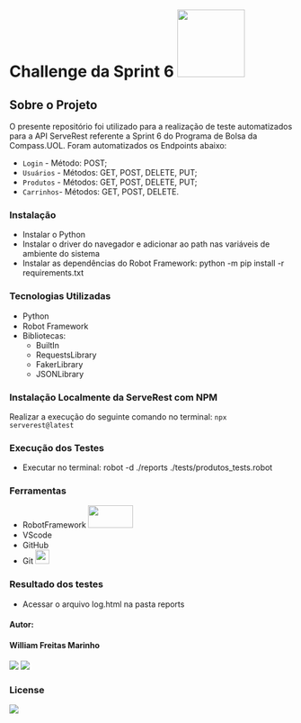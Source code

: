 # Challenge da Sprint 6 <img src="https://upload.wikimedia.org/wikipedia/commons/e/e4/Robot-framework-logo.png" width="120" height="120"/>

## Sobre o Projeto
O presente repositório foi utilizado para a realização de teste automatizados para a API ServeRest referente a Sprint 6 do Programa de Bolsa da Compass.UOL. Foram automatizados os Endpoints abaixo:
- `Login` - Método: POST;
- `Usuários` - Métodos: GET, POST, DELETE, PUT;
- `Produtos` - Métodos: GET, POST, DELETE, PUT;
- `Carrinhos`- Métodos: GET, POST, DELETE.

### Instalação
- Instalar o Python
- Instalar o driver do navegador e adicionar ao path nas variáveis de ambiente do sistema
- Instalar as dependências do Robot Framework: python -m pip install -r requirements.txt

### Tecnologias Utilizadas
- Python
- Robot Framework <img src="https://upload.wikimedia.org/wikipedia/commons/e/e4/Robot-framework-logo.png" width="15" height="15"/>
- Bibliotecas:
  - BuiltIn
  - RequestsLibrary
  - FakerLibrary
  - JSONLibrary  

### Instalação Localmente da ServeRest com NPM
   Realizar a execução do seguinte comando no terminal:
   `npx serverest@latest`
   
 ### Execução dos Testes
 - Executar no terminal: robot -d ./reports ./tests/produtos_tests.robot
   
### Ferramentas
- RobotFramework <img src="https://miro.medium.com/max/553/1*wnMQPTmEsIq0TiRgfX4hig.png" width="80" height="40"/>
- VScode <img src="https://cdn.jsdelivr.net/gh/devicons/devicon/icons/vscode/vscode-original.svg"  width="15" height="15"/>      
- GitHub <img src="https://cdn.jsdelivr.net/gh/devicons/devicon/icons/github/github-original-wordmark.svg" width="15" height="15"/>
- Git <img src="https://cdn.jsdelivr.net/gh/devicons/devicon/icons/git/git-original-wordmark.svg" width="25" height="25"/>  

### Resultado dos testes
  - Acessar o arquivo log.html na pasta reports

#### Autor:
#### William Freitas Marinho

<div> 
  <a href = "williamfreitas39@gmail.com"><img src="https://img.shields.io/badge/-Gmail-%23333?style=for-the-badge&logo=gmail&logoColor=white" target="_blank"></a>
  <a href="https://www.linkedin.com/in/william-freitas-marinho/" target="_blank"><img src="https://img.shields.io/badge/-LinkedIn-%230077B5?style=for-the-badge&logo=linkedin&logoColor=white" target="_blank"](https://img.shields.io/badge/LinkedIn-0077B5?style=for-the-badge&logo=linkedin&logoColor=white></a>  
</div>

### License

<img src = "https://img.shields.io/apm/l/modo">
